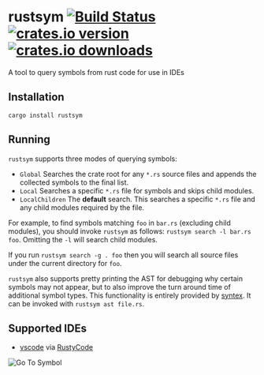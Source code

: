 # rustsym [![Build Status](https://travis-ci.org/trixnz/rustsym.svg)](https://travis-ci.org/trixnz/rustsym) [![crates.io version](https://img.shields.io/crates/v/rustsym.svg?maxAge=2592000)](https://crates.io/crates/rustsym) [![crates.io downloads](https://img.shields.io/crates/d/rustsym.svg?maxAge=2592000)](https://crates.io/crates/rustsym)

A tool to query symbols from rust code for use in IDEs

## Installation
```
cargo install rustsym
```

## Running
`rustsym` supports three modes of querying symbols:
* `Global` Searches the crate root for any `*.rs` source files and appends the collected symbols to the final list.
* `Local` Searches a specific `*.rs` file for symbols and skips child modules.
* `LocalChildren` The **default** search. This searches a specific `*.rs` file and any child modules required by the file.

For example, to find symbols matching `foo` in `bar.rs` (excluding child modules), you should invoke `rustsym` as follows: `rustsym search -l bar.rs foo`. Omitting the `-l` will search child modules.

If you run `rustsym search -g . foo` then you will search all source files under the current directory for `foo`.

`rustsym` also supports pretty printing the AST for debugging why certain symbols may not appear, but to also improve the turn around time of additional symbol types. This functionality is entirely provided by [syntex](https://github.com/serde-rs/syntex). It can be invoked with `rustsym ast file.rs`.

## Supported IDEs
* [vscode](https://github.com/Microsoft/vscode) via [RustyCode](https://github.com/editor-rs/vscode-rust)

![Go To Symbol](https://cloud.githubusercontent.com/assets/2995953/17079680/1113b7dc-5118-11e6-82a5-792d063a33b9.png)
